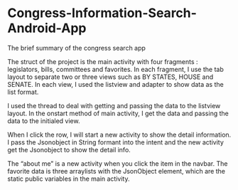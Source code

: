 # Congress-Information-Search-Android-App

The brief summary of the congress search app

The struct of the project is the main activity with four fragments : legislators, bills, committees and favorites. In each fragment, I use the tab layout to separate two or three views such as BY STATES, HOUSE and SENATE. In each view, I used the listview and adapter to show data as the list format.

I used the thread to deal with getting and passing the data to the listview layout. In the onstart method of main activity, I get the data and passing the data to the initialed view.

When I click the row, I will start a new activity to show the detail information. I pass the Jsonobject in String formant into the intent and the new activity get the Jsonobject to show the detail info.

The “about me” is a new activity when you click the item in the navbar.  The favorite data is three arraylists with the JsonObject element, which are the static public variables in the main activity.
